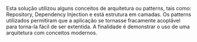Esta solução utilizou alguns conceitos de arquitetura ou patterns, tais como: Repository, Dependency Injection e está estrutura em camadas. 
Os patterns utilizados permitiram que a aplicação se tornasse fracamente acoplável para torna-la fácil de ser extentida.
A finalidade é demonstrar o uso de uma arquitetura com conceitos modernos. 
